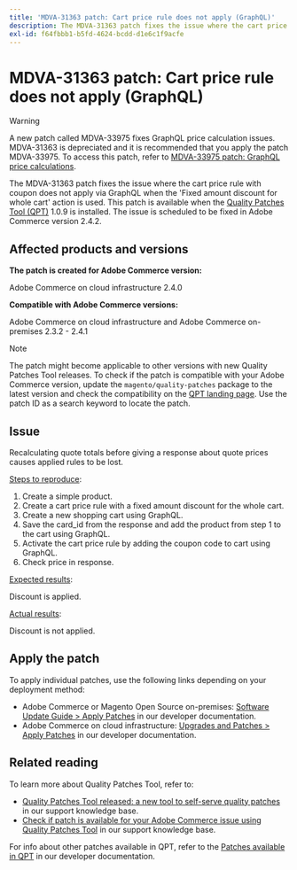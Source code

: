 ```yaml
---
title: 'MDVA-31363 patch: Cart price rule does not apply (GraphQL)'
description: The MDVA-31363 patch fixes the issue where the cart price rule with coupon does not apply via GraphQL when the 'Fixed amount discount for whole cart' action is used. This patch is available when the Quality Patches Tool (QPT) 1.0.9 is installed. The issue is scheduled to be fixed in Adobe Commerce version 2.4.2.
exl-id: f64fbbb1-b5fd-4624-bcdd-d1e6c1f9acfe
---
```

# MDVA-31363 patch: Cart price rule does not apply (GraphQL)

>[!WARNING]
>
>A new patch called MDVA-33975 fixes GraphQL price calculation issues. MDVA-31363 is depreciated and it is recommended that you apply the patch MDVA-33975. To access this patch, refer to [MDVA-33975 patch: GraphQL price calculations](https://support.magento.com/hc/en-us/articles/360055782351).

The MDVA-31363 patch fixes the issue where the cart price rule with coupon does not apply via GraphQL when the 'Fixed amount discount for whole cart' action is used. This patch is available when the [Quality Patches Tool (QPT)](/help/announcements/adobe-commerce-announcements/magento-quality-patches-released-new-tool-to-self-serve-quality-patches.md) 1.0.9 is installed. The issue is scheduled to be fixed in Adobe Commerce version 2.4.2.

## Affected products and versions

**The patch is created for Adobe Commerce version:**

Adobe Commerce on cloud infrastructure 2.4.0

**Compatible with Adobe Commerce versions:**

Adobe Commerce on cloud infrastructure and Adobe Commerce on-premises 2.3.2 - 2.4.1

>[!NOTE]
>
>The patch might become applicable to other versions with new Quality Patches Tool releases. To check if the patch is compatible with your Adobe Commerce version, update the `magento/quality-patches` package to the latest version and check the compatibility on the [QPT landing page](https://devdocs.magento.com/quality-patches/tool.html#patch-grid). Use the patch ID as a search keyword to locate the patch.

## Issue

Recalculating quote totals before giving a response about quote prices causes applied rules to be lost.

<u>Steps to reproduce</u>:

1. Create a simple product.
1. Create a cart price rule with a fixed amount discount for the whole cart.
1. Create a new shopping cart using GraphQL.
1. Save the card\_id from the response and add the product from step 1 to the cart using GraphQL.
1. Activate the cart price rule by adding the coupon code to cart using GraphQL.
1. Check price in response.

<u>Expected results</u>:

Discount is applied.

<u>Actual results</u>:

Discount is not applied.

## Apply the patch

To apply individual patches, use the following links depending on your deployment method:

* Adobe Commerce or Magento Open Source on-premises: [Software Update Guide > Apply Patches](https://devdocs.magento.com/guides/v2.4/comp-mgr/patching/mqp.html) in our developer documentation.
* Adobe Commerce on cloud infrastructure: [Upgrades and Patches > Apply Patches](https://devdocs.magento.com/cloud/project/project-patch.html) in our developer documentation.

## Related reading

To learn more about Quality Patches Tool, refer to:

* [Quality Patches Tool released: a new tool to self-serve quality patches](/help/announcements/adobe-commerce-announcements/magento-quality-patches-released-new-tool-to-self-serve-quality-patches.md) in our support knowledge base.
* [Check if patch is available for your Adobe Commerce issue using Quality Patches Tool](/help/support-tools/patches-available-in-qpt-tool/check-patch-for-magento-issue-with-magento-quality-patches.md) in our support knowledge base.

For info about other patches available in QPT, refer to the [Patches available in QPT](https://devdocs.magento.com/quality-patches/tool.html#patch-grid) in our developer documentation.
